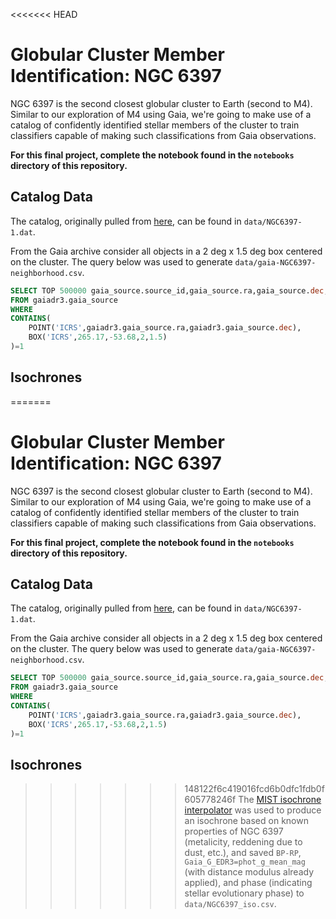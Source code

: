 <<<<<<< HEAD
# Globular Cluster Member Identification: NGC 6397

NGC 6397 is the second closest globular cluster to Earth (second to M4).  Similar to our exploration of M4 using Gaia, we're going to make use of a catalog of confidently identified stellar members of the cluster to train classifiers capable of making such classifications from Gaia observations.

**For this final project, complete the notebook found in the `notebooks` directory of this repository.**

## Catalog Data
The catalog, originally pulled from [here](http://cdsarc.u-strasbg.fr/ftp/J/A+A/616/A12/), can be found in `data/NGC6397-1.dat`.

From the Gaia archive consider all objects in a 2 deg x 1.5 deg box centered on the cluster.  The query below was used to generate `data/gaia-NGC6397-neighborhood.csv`.

```sql
SELECT TOP 500000 gaia_source.source_id,gaia_source.ra,gaia_source.dec,gaia_source.parallax,gaia_source.parallax_error,gaia_source.pm,gaia_source.pmra,gaia_source.pmra_error,gaia_source.pmdec,gaia_source.pmdec_error,gaia_source.phot_g_mean_mag,gaia_source.phot_bp_mean_mag,gaia_source.phot_rp_mean_mag,gaia_source.bp_rp,gaia_source.radial_velocity,gaia_source.radial_velocity_error
FROM gaiadr3.gaia_source 
WHERE 
CONTAINS(
	POINT('ICRS',gaiadr3.gaia_source.ra,gaiadr3.gaia_source.dec),
	BOX('ICRS',265.17,-53.68,2,1.5)
)=1
```

## Isochrones

=======
# Globular Cluster Member Identification: NGC 6397

NGC 6397 is the second closest globular cluster to Earth (second to M4).  Similar to our exploration of M4 using Gaia, we're going to make use of a catalog of confidently identified stellar members of the cluster to train classifiers capable of making such classifications from Gaia observations.

**For this final project, complete the notebook found in the `notebooks` directory of this repository.**

## Catalog Data
The catalog, originally pulled from [here](http://cdsarc.u-strasbg.fr/ftp/J/A+A/616/A12/), can be found in `data/NGC6397-1.dat`.

From the Gaia archive consider all objects in a 2 deg x 1.5 deg box centered on the cluster.  The query below was used to generate `data/gaia-NGC6397-neighborhood.csv`.

```sql
SELECT TOP 500000 gaia_source.source_id,gaia_source.ra,gaia_source.dec,gaia_source.parallax,gaia_source.parallax_error,gaia_source.pm,gaia_source.pmra,gaia_source.pmra_error,gaia_source.pmdec,gaia_source.pmdec_error,gaia_source.phot_g_mean_mag,gaia_source.phot_bp_mean_mag,gaia_source.phot_rp_mean_mag,gaia_source.bp_rp,gaia_source.radial_velocity,gaia_source.radial_velocity_error
FROM gaiadr3.gaia_source 
WHERE 
CONTAINS(
	POINT('ICRS',gaiadr3.gaia_source.ra,gaiadr3.gaia_source.dec),
	BOX('ICRS',265.17,-53.68,2,1.5)
)=1
```

## Isochrones

>>>>>>> 148122f6c419016fcd6b0dfc1fdb0f605778246f
The [MIST isochrone interpolator](http://waps.cfa.harvard.edu/MIST/interp_isos.html) was used to produce an isochrone based on known properties of NGC 6397 (metalicity, reddening due to dust, etc.), and saved `BP-RP`, `Gaia_G_EDR3=phot_g_mean_mag` (with distance modulus already applied), and phase (indicating stellar evolutionary phase) to `data/NGC6397_iso.csv`.